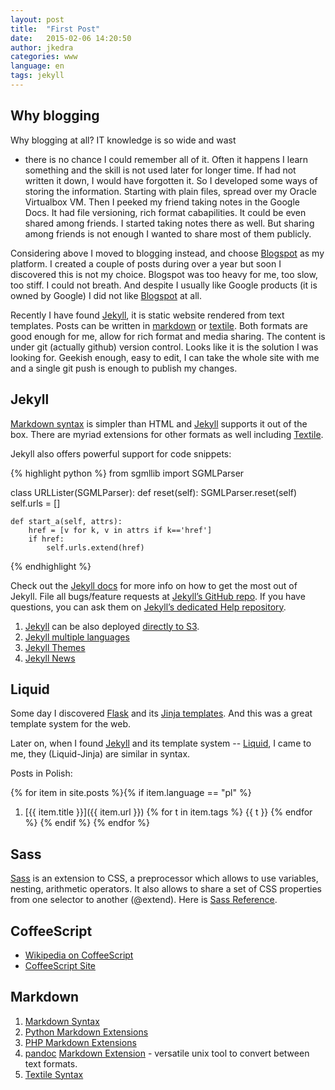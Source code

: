 ```yaml
---
layout: post
title:  "First Post"
date:   2015-02-06 14:20:50
author: jkedra
categories: www
language: en
tags: jekyll
---
```


## Why blogging
Why blogging at all? IT knowledge is so wide and wast
- there is no chance I could remember all of it.
Often it happens I learn something and the skill is not used later
for longer time. If had not written it down, I would have forgotten it.
So I developed some ways of storing the information. Starting with
plain files, spread over my Oracle Virtualbox VM. Then I peeked
my friend taking notes in the Google Docs. It had file versioning,
rich format cabapilities. It could be even shared among friends.
I started taking notes there as well. But sharing among friends
is not enough I wanted to share most of them publicly.

Considering above I moved to blogging instead, and
choose [Blogspot] as my platform. I created a couple of posts
during over a year but soon I discovered this is not my choice.
Blogspot was too heavy for me, too slow, too stiff. I could not
breath.  And despite I usually like Google products
(it is owned by Google) I did not like [Blogspot] at all.

Recently I have found [Jekyll], it is static website rendered
from text templates. Posts can be written in [markdown][md]
or [textile]. Both formats are good enough for me, allow for
rich format and media sharing. The content is under git
(actually github) version control.
Looks like it is the solution I was looking for. Geekish enough,
easy to edit, I can take the whole site with me and a single
git push is enough to publish my changes.

## Jekyll

[Markdown syntax][md] is simpler than HTML and [Jekyll] supports it out of the box.
There are myriad extensions for other formats as well including [Textile]. 

Jekyll also offers powerful support for code snippets:

{% highlight python %}
from sgmllib import SGMLParser

class URLLister(SGMLParser):
	def reset(self):
		SGMLParser.reset(self)
		self.urls = []

	def start_a(self, attrs):
		href = [v for k, v in attrs if k=='href']
		if href:
			self.urls.extend(href)
{% endhighlight %}

Check out the [Jekyll docs][jekyll] for more info on how to get the most out of Jekyll. File all bugs/feature requests at [Jekyll’s GitHub repo][jekyll-gh]. If you have questions, you can ask them on [Jekyll’s dedicated Help repository][jekyll-help].

1. [Jekyll] can be also deployed
   [directly to S3](http://www.jonknapp.com/2013/01/deploying-jekyll-to-s3/).
2. [Jekyll multiple languages][jkyl-lang]
3. [Jekyll Themes](https://github.com/jglovier/jekyll-new)
4. [Jekyll News](https://jekyllrb.com/news/)

## Liquid ##

Some day I discovered [Flask](flask.pocoo.org/) and its
[Jinja templates](http://jinja.pocoo.org/docs/dev/templates/).
And this was a great template system for the web.

Later on, when I found [Jekyll] and its template system -- [Liquid],
I came to me, they (Liquid-Jinja) are similar in syntax.

Posts in Polish:

{% for item in site.posts %}{% if item.language == "pl" %}
1. [{{ item.title }}]({{ item.url }}) {% for t in item.tags %} {{ t }} {% endfor %}
{% endif %}
{% endfor %}

## Sass ##
[Sass][sass] is an extension to CSS, a preprocessor which allows to use
variables, nesting, arithmetic operators.
It also allows to share a set of CSS properties from one selector
to another (@extend). Here is [Sass Reference][sassref].

## CoffeeScript ##

* [Wikipedia on CoffeeScript](https://en.wikipedia.org/wiki/CoffeeScript)
* [CoffeeScript Site](http://coffeescript.org/)

## Markdown

1. [Markdown Syntax][md]
2. [Python Markdown Extensions](https://pythonhosted.org/Markdown/extensions/index.html)
3. [PHP Markdown Extensions](https://michelf.ca/projects/php-markdown/extra/)
3. [pandoc](http://pandoc.org/README.html) [Markdown Extension](http://pandoc.org/demo/example9/pandocs-markdown.html) -
   versatile unix tool to convert between text formats.
4. [Textile Syntax][textile]

[blogspot]:    https://www.blogger.com
[jekyll]:      http://jekyllrb.com
[jekyll-gh]:   https://github.com/jekyll/jekyll
[jekyll-help]: https://github.com/jekyll/jekyll-help
[jkyl-lang]:   http://jekyll-langs.liaohuqiu.net/
[liquid]:      http://liquidmarkup.org/
[textile]:     http://redcloth.org/textile
[md]:          http://daringfireball.net/projects/markdown/
[sass]:        http://sass-lang.com/guide
[sassref]:     http://sass-lang.com/documentation/file.SASS_REFERENCE.html
